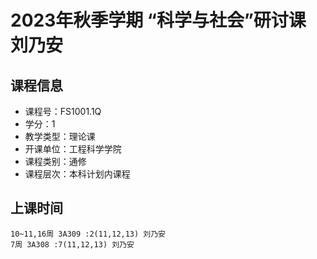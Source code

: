 # 2023年秋季学期 “科学与社会”研讨课 刘乃安






## 课程信息

- 课程号：FS1001.1Q
- 学分：1
- 教学类型：理论课
- 开课单位：工程科学学院
- 课程类别：通修
- 课程层次：本科计划内课程

## 上课时间

```
10~11,16周 3A309 :2(11,12,13) 刘乃安
7周 3A308 :7(11,12,13) 刘乃安
```


